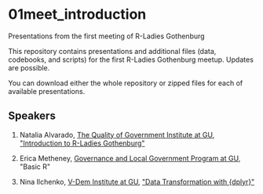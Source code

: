 # 01meet_introduction
Presentations from the first meeting of R-Ladies Gothenburg

This repository contains presentations and additional files (data, codebooks, and scripts) for the first R-Ladies Gothenburg meetup. Updates are possible.

You can download either the whole repository or zipped files for each of available presentations.

## Speakers

1. Natalia Alvarado, [The Quality of Government Institute at GU](https://pol.gu.se/english/about-us/staff?languageId=100001&userId=xalvna), ["Introduction to R-Ladies Gothenburg"](https://github.com/rladies-got/01meet_introduction/blob/master/rladies_intro.zip)

2. Erica Metheney, [Governance and Local Government Program at GU](https://pol.gu.se/english/about-us/staff?languageId=100001&userId=xmeter), "Basic R"

3. Nina Ilchenko, [V-Dem Institute at GU](https://pol.gu.se/english/about-us/staff?languageId=100001&userId=xilcni), ["Data Transformation with {dplyr}"](https://github.com/rladies-got/01meet_introduction/blob/master/dplyr_cleaning.zip)
